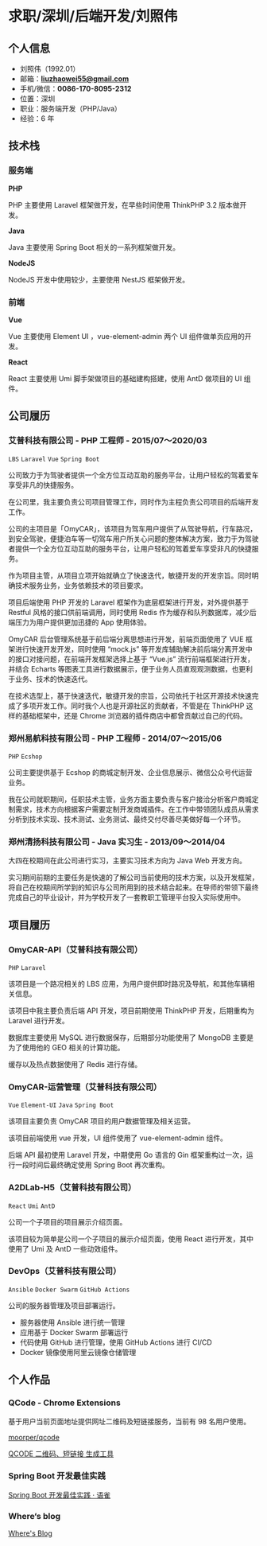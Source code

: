 # 求职/深圳/后端开发/刘照伟

## 个人信息

- 刘照伟（1992.01）
- 邮箱：**liuzhaowei55@gmail.com**
- 手机/微信：**0086-170-8095-2312**
- 位置：深圳
- 职业：服务端开发（PHP/Java）
- 经验：6 年

## 技术栈

### 服务端

**PHP**

PHP 主要使用 Laravel 框架做开发，在早些时间使用 ThinkPHP 3.2 版本做开发。

**Java**

Java 主要使用 Spring Boot 相关的一系列框架做开发。

**NodeJS**

NodeJS 开发中使用较少，主要使用 NestJS 框架做开发。

### 前端

**Vue**

Vue 主要使用 Element UI ，vue-element-admin 两个 UI 组件做单页应用的开发。

**React**

React 主要使用 Umi 脚手架做项目的基础建构搭建，使用 AntD 做项目的 UI 组件。

## 公司履历

### 艾普科技有限公司 - PHP 工程师 - 2015/07～2020/03

`LBS` `Laravel` `Vue` `Spring Boot`

公司致力于为驾驶者提供一个全方位互动互助的服务平台，让用户轻松的驾着爱车享受非凡的快捷服务。

在公司里，我主要负责公司项目管理工作，同时作为主程负责公司项目的后端开发工作。

公司的主项目是「OmyCAR」，该项目为驾车用户提供了从驾驶导航，行车路况，到安全驾驶，便捷泊车等一切驾车用户所关心问题的整体解决方案，致力于为驾驶者提供一个全方位互动互助的服务平台，让用户轻松的驾着爱车享受非凡的快捷服务。

作为项目主管，从项目立项开始就确立了快速迭代，敏捷开发的开发宗旨。同时明确技术服务业务，业务依赖技术的项目要求。

项目后端使用 PHP 开发的 Laravel 框架作为底层框架进行开发，对外提供基于 Restful 风格的接口供前端调用，同时使用 Redis 作为缓存和队列数据库，减少后端压力为用户提供更加迅捷的 App 使用体验。

OmyCAR 后台管理系统基于前后端分离思想进行开发，前端页面使用了 VUE 框架进行快速开发开发，同时使用 “mock.js” 等开发库辅助解决前后端分离开发中的接口对接问题，在前端开发框架选择上基于 “Vue.js” 流行前端框架进行开发，并结合 Echarts 等图表工具进行数据展示，便于业务人员直观观测数据，也更利于业务、技术的快速迭代。

在技术选型上，基于快速迭代，敏捷开发的宗旨，公司依托于社区开源技术快速完成了多项开发工作。同时我个人也是开源社区的贡献者，不管是在 ThinkPHP 这样的基础框架中，还是 Chrome 浏览器的插件商店中都曾贡献过自己的代码。

### 郑州易航科技有限公司 - PHP 工程师 - 2014/07～2015/06

`PHP` `Ecshop`

公司主要提供基于 Ecshop 的商城定制开发、企业信息展示、微信公众号代运营业务。

我在公司就职期间，任职技术主管，业务方面主要负责与客户接洽分析客户商城定制需求，技术方向根据客户需要定制开发商城插件。在工作中带领团队成员从需求分析到技术实现、技术测试、业务测试、最终交付尽善尽美做好每一个环节。

### 郑州清扬科技有限公司 - Java 实习生 - 2013/09～2014/04

大四在校期间在此公司进行实习，主要实习技术方向为 Java Web 开发方向。

实习期间前期的主要任务是快速的了解公司当前使用的技术方案，以及开发框架，将自己在校期间所学到的知识与公司所用到的技术结合起来。在导师的带领下最终完成自己的毕业设计，并为学校开发了一套教职工管理平台投入实际使用中。

## 项目履历

### OmyCAR-API（艾普科技有限公司）

`PHP` `Laravel`

该项目是一个路况相关的 LBS 应用，为用户提供即时路况及导航，和其他车辆相关信息。

该项目中我主要负责后端 API 开发，项目前期使用 ThinkPHP 开发，后期重构为 Laravel 进行开发。

数据库主要使用 MySQL 进行数据保存，后期部分功能使用了 MongoDB 主要是为了使用他的 GEO 相关的计算功能。

缓存以及热点数据使用了 Redis 进行存储。

### OmyCAR-运营管理（艾普科技有限公司）

`Vue` `Element-UI` `Java` `Spring Boot`

该项目主要负责 OmyCAR 项目的用户数据管理及相关运营。

该项目前端使用 vue 开发，UI 组件使用了 vue-element-admin 组件。

后端 API 最初使用 Laravel 开发，中期使用 Go 语言的 Gin 框架重构过一次，运行一段时间后最终确定使用 Spring Boot 再次重构。

### A2DLab-H5（艾普科技有限公司）

`React` `Umi` `AntD` 

公司一个子项目的项目展示介绍页面。

该项目较为简单是公司一个子项目的展示介绍页面，使用 React 进行开发，其中使用了 Umi 及 AntD 一些动效组件。

### DevOps（艾普科技有限公司）

`Ansible` `Docker Swarm` `GitHub Actions` 

公司的服务器管理及项目部署运行。

- 服务器使用 Ansible 进行统一管理
- 应用基于 Docker Swarm 部署运行
- 代码使用 GitHub 进行管理，使用 GitHub Actions 进行 CI/CD
- Docker 镜像使用阿里云镜像仓储管理

## 个人作品

### QCode - Chrome Extensions

基于用户当前页面地址提供网址二维码及短链接服务，当前有 98 名用户使用。

[moorper/qcode](https://github.com/moorper/qcode)

[QCODE 二维码、短链接 生成工具](https://chrome.google.com/webstore/detail/qcode-%E4%BA%8C%E7%BB%B4%E7%A0%81%E3%80%81%E7%9F%AD%E9%93%BE%E6%8E%A5-%E7%94%9F%E6%88%90%E5%B7%A5%E5%85%B7/aefjmcpolambjjegdnmpcblmldcoebdm/related?utm_source=InfinityNewtab)

### Spring Boot 开发最佳实践

[Spring Boot 开发最佳实践 · 语雀](https://www.yuque.com/where/hid91q)

### Where‘s blog

[Where's Blog](https://moorper.com/)